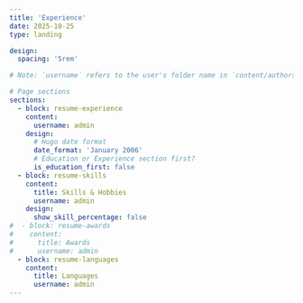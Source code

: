 ```yaml
---
title: 'Experience'
date: 2025-10-25
type: landing

design:
  spacing: '5rem'

# Note: `username` refers to the user's folder name in `content/authors/`

# Page sections
sections:
  - block: resume-experience
    content:
      username: admin
    design:
      # Hugo date format
      date_format: 'January 2006'
      # Education or Experience section first?
      is_education_first: false
  - block: resume-skills
    content:
      title: Skills & Hobbies
      username: admin
    design:
      show_skill_percentage: false
#  - block: resume-awards
#    content:
#      title: Awards
#      username: admin
  - block: resume-languages
    content:
      title: Languages
      username: admin
---
```

